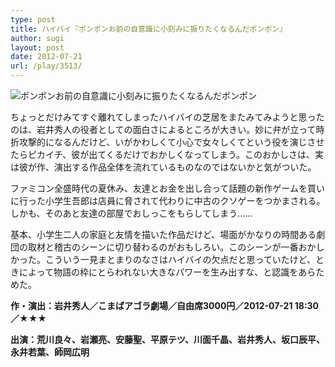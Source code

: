 ```yaml
---
type: post
title: ハイバイ『ポンポンお前の自意識に小刻みに振りたくなるんだポンポン』
author: sugi
layout: post
date: 2012-07-21
url: /play/3513/
---
```

<img src="http://i2.wp.com/asharpminor.com/wp-content/uploads/titlePonpon.jpg?resize=217%2C240" alt="ポンポンお前の自意識に小刻みに振りたくなるんだポンポン" title="ポンポンお前の自意識に小刻みに振りたくなるんだポンポン" class="alignleft wp-image-3514" data-recalc-dims="1" />

ちょっとだけみてすぐ離れてしまったハイバイの芝居をまたみてみようと思ったのは、岩井秀人の役者としての面白さによるところが大きい。妙に弁が立って時折攻撃的になるんだけど、いがかわしくて小心で女々しくてという役を演じさせたらピカイチ、彼が出てくるだけでおかしくなってしまう。このおかしさは、実は彼が作、演出する作品全体を流れているものなのではないかと気がついた。

ファミコン全盛時代の夏休み、友達とお金を出し合って話題の新作ゲームを買いに行った小学生吾郎は店員に脅されて代わりに中古のクソゲーをつかまされる。しかも、そのあと友達の部屋でおしっこをもらしてしまう……

基本、小学生二人の家庭と友情を描いた作品だけど、場面がかなりの時間ある劇団の取材と稽古のシーンに切り替わるのがおもしろい。このシーンが一番おかしかった。こういう一見まとまりのなさはハイバイの欠点だと思っていたけど、ときによって物語の枠にとらわれない大きなパワーを生み出すな、と認識をあらためた。

**作・演出：岩井秀人／こまばアゴラ劇場／自由席3000円／2012-07-21 18:30／★★★**

**出演：荒川良々、岩瀬亮、安藤聖、平原テツ、川面千晶、岩井秀人、坂口辰平、永井若葉、師岡広明**
